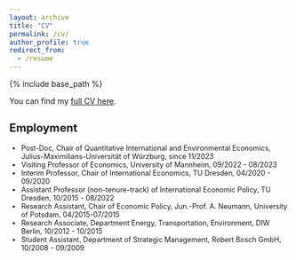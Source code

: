 ```yaml
---
layout: archive
title: "CV"
permalink: /cv/
author_profile: true
redirect_from:
  - /resume
---
```


{% include base_path %}

You can find my [full CV here](https://phmrichter.github.io/files/CV_PhilippMRichter_Sep2024.pdf).



<h2 style="font-size: 20px;">Employment</h2>


<ul  style="font-size: 0.9em;">
  <li>
   Post-Doc, Chair of Quantitative International and Environmental Economics, Julius-Maximilians-Universität of Würzburg, since 11/2023
  </li>
  <li>
   Visiting Professor of Economics, University of Mannheim, 09/2022 - 08/2023
  </li>
  <li>
   Interim Professor, Chair of International Economics, TU Dresden, 04/2020 - 09/2020
  </li>
  <li>
   Assistant Professor (non-tenure-track) of International Economic Policy, TU Dresden, 10/2015 - 08/2022
  </li>  
  <li>
   Research Assistant, Chair of Economic Policy, Jun.-Prof. A. Neumann, University of Potsdam, 04/2015-07/2015
  </li>
  <li>
   Research Associate, Department Energy, Transportation, Environment, DIW Berlin, 10/2012 - 10/2015
  </li>
    <li>
  Student Assistant, Department of Strategic Management, Robert Bosch GmbH, 10/2008 - 09/2009
  </li>
</ul>
  
